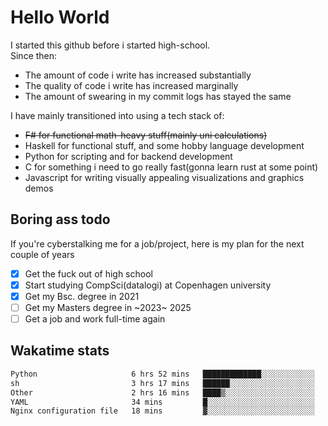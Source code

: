 # Hello World

I started this github before i started high-school.  
Since then:
- The amount of code i write has increased substantially
- The quality of code i write has increased marginally
- The amount of swearing in my commit logs has stayed the same

I have mainly transitioned into using a tech stack of:
- ~~F# for functional math-heavy stuff(mainly uni calculations)~~
- Haskell for functional stuff, and some hobby language development
- Python for scripting and for backend development
- C for something i need to go really fast(gonna learn rust at some point)
- Javascript for writing visually appealing visualizations and graphics demos

## Boring ass todo
If you're cyberstalking me for a job/project, here is my plan for the next couple of years
- [x] Get the fuck out of high school
- [x] Start studying CompSci(datalogi) at Copenhagen university
- [x] Get my Bsc. degree in 2021
- [ ] Get my Masters degree in ~2023~ 2025
- [ ] Get a job and work full-time again

## Wakatime stats
<!--START_SECTION:waka-->

```txt
Python                     6 hrs 52 mins   █████████████░░░░░░░░░░░░   51.47 %
sh                         3 hrs 17 mins   ██████░░░░░░░░░░░░░░░░░░░   24.57 %
Other                      2 hrs 16 mins   ████▒░░░░░░░░░░░░░░░░░░░░   17.01 %
YAML                       34 mins         █░░░░░░░░░░░░░░░░░░░░░░░░   04.28 %
Nginx configuration file   18 mins         ▓░░░░░░░░░░░░░░░░░░░░░░░░   02.25 %
```

<!--END_SECTION:waka-->
